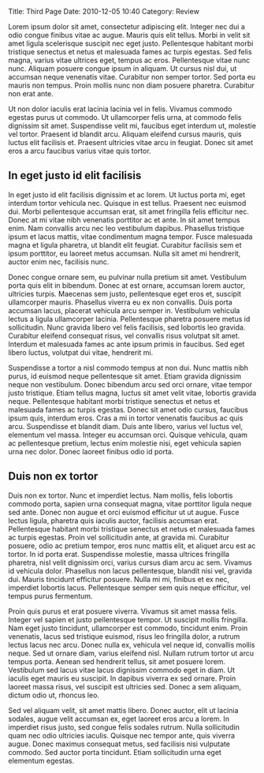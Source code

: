 Title: Third Page
Date: 2010-12-05 10:40
Category: Review

Lorem ipsum dolor sit amet, consectetur adipiscing elit. Integer nec dui a odio congue finibus vitae ac augue. Mauris quis elit tellus. Morbi in velit sit amet ligula scelerisque suscipit nec eget justo. Pellentesque habitant morbi tristique senectus et netus et malesuada fames ac turpis egestas. Sed felis magna, varius vitae ultrices eget, tempus ac eros. Pellentesque vitae nunc nunc. Aliquam posuere congue ipsum in aliquam. Ut cursus nisl dui, ut accumsan neque venenatis vitae. Curabitur non semper tortor. Sed porta eu mauris non tempus. Proin mollis nunc non diam posuere pharetra. Curabitur non erat ante.

Ut non dolor iaculis erat lacinia lacinia vel in felis. Vivamus commodo egestas purus ut commodo. Ut ullamcorper felis urna, at commodo felis dignissim sit amet. Suspendisse velit mi, faucibus eget interdum ut, molestie vel tortor. Praesent id blandit arcu. Aliquam eleifend cursus mauris, quis luctus elit facilisis et. Praesent ultricies vitae arcu in feugiat. Donec sit amet eros a arcu faucibus varius vitae quis tortor.

## In eget justo id elit facilisis

In eget justo id elit facilisis dignissim et ac lorem. Ut luctus porta mi, eget interdum tortor vehicula nec. Quisque in est tellus. Praesent nec euismod dui. Morbi pellentesque accumsan erat, sit amet fringilla felis efficitur nec. Donec at mi vitae nibh venenatis porttitor ac et ante. In sit amet tempus enim. Nam convallis arcu nec leo vestibulum dapibus. Phasellus tristique ipsum et lacus mattis, vitae condimentum magna tempor. Fusce malesuada magna et ligula pharetra, ut blandit elit feugiat. Curabitur facilisis sem et ipsum porttitor, eu laoreet metus accumsan. Nulla sit amet mi hendrerit, auctor enim nec, facilisis nunc.

Donec congue ornare sem, eu pulvinar nulla pretium sit amet. Vestibulum porta quis elit in bibendum. Donec at est ornare, accumsan lorem auctor, ultricies turpis. Maecenas sem justo, pellentesque eget eros et, suscipit ullamcorper mauris. Phasellus viverra eu ex non convallis. Duis porta accumsan lacus, placerat vehicula arcu semper in. Vestibulum vehicula lectus a ligula ullamcorper lacinia. Pellentesque pharetra posuere metus id sollicitudin. Nunc gravida libero vel felis facilisis, sed lobortis leo gravida. Curabitur eleifend consequat risus, vel convallis risus volutpat sit amet. Interdum et malesuada fames ac ante ipsum primis in faucibus. Sed eget libero luctus, volutpat dui vitae, hendrerit mi.

Suspendisse a tortor a nisl commodo tempus at non dui. Nunc mattis nibh purus, id euismod neque pellentesque sit amet. Etiam gravida dignissim neque non vestibulum. Donec bibendum arcu sed orci ornare, vitae tempor justo tristique. Etiam tellus magna, luctus sit amet velit vitae, lobortis gravida neque. Pellentesque habitant morbi tristique senectus et netus et malesuada fames ac turpis egestas. Donec sit amet odio cursus, faucibus ipsum quis, interdum eros. Cras a mi in tortor venenatis faucibus ac quis arcu. Suspendisse et blandit diam. Duis ante libero, varius vel luctus vel, elementum vel massa. Integer eu accumsan orci. Quisque vehicula, quam ac pellentesque pretium, lectus enim molestie nisi, eget vehicula sapien urna nec dolor. Donec laoreet finibus odio id porta.

## Duis non ex tortor
Duis non ex tortor. Nunc et imperdiet lectus. Nam mollis, felis lobortis commodo porta, sapien urna consequat magna, vitae porttitor ligula neque sed ante. Donec non augue et orci euismod efficitur ut ut augue. Fusce lectus ligula, pharetra quis iaculis auctor, facilisis accumsan erat. Pellentesque habitant morbi tristique senectus et netus et malesuada fames ac turpis egestas. Proin vel sollicitudin ante, at gravida mi. Curabitur posuere, odio ac pretium tempor, eros nunc mattis elit, et aliquet arcu est ac tortor. In id porta erat. Suspendisse molestie, massa ultrices fringilla pharetra, nisl velit dignissim orci, varius cursus diam arcu ac sem. Vivamus id vehicula dolor. Phasellus non lacus pellentesque, blandit nisi vel, gravida dui. Mauris tincidunt efficitur posuere. Nulla mi mi, finibus et ex nec, imperdiet lobortis lacus. Pellentesque semper sem quis neque efficitur, vel tempus purus fermentum.

Proin quis purus et erat posuere viverra. Vivamus sit amet massa felis. Integer vel sapien et justo pellentesque tempor. Ut suscipit mollis fringilla. Nam eget justo tincidunt, ullamcorper est commodo, tincidunt enim. Proin venenatis, lacus sed tristique euismod, risus leo fringilla dolor, a rutrum lectus lacus nec arcu. Donec nulla ex, vehicula vel neque id, convallis mollis neque. Sed ut ornare diam, varius eleifend nisl. Nullam rutrum tortor ut arcu tempus porta. Aenean sed hendrerit tellus, sit amet posuere lorem. Vestibulum sed lacus vitae lacus dignissim commodo eget in diam. Ut iaculis eget mauris eu suscipit. In dapibus viverra ex sed ornare. Proin laoreet massa risus, vel suscipit est ultricies sed. Donec a sem aliquam, dictum odio ut, rhoncus leo.

Sed vel aliquam velit, sit amet mattis libero. Donec auctor, elit ut lacinia sodales, augue velit accumsan ex, eget laoreet eros arcu a lorem. In imperdiet risus justo, sed congue felis sodales rutrum. Nulla sollicitudin quam nec odio ultricies iaculis. Quisque nec tempor ante, quis viverra augue. Donec maximus consequat metus, sed facilisis nisi vulputate commodo. Sed auctor porta tincidunt. Etiam sollicitudin urna eget elementum egestas.
